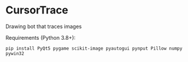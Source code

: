 # CursorTrace
Drawing bot that traces images

Requirements (Python 3.8+):

```
pip install PyQt5 pygame scikit-image pyautogui pynput Pillow numpy pywin32
```
